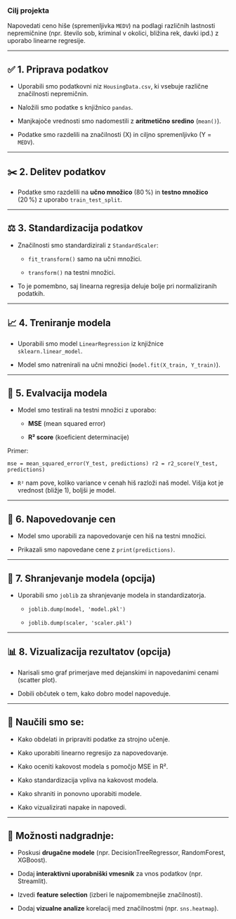 ### **Cilj projekta**

Napovedati ceno hiše (spremenljivka `MEDV`) na podlagi različnih lastnosti nepremičnine (npr. število sob, kriminal v okolici, bližina rek, davki ipd.) z uporabo linearne regresije.

---

## ✅ 1. **Priprava podatkov**

- Uporabili smo podatkovni niz `HousingData.csv`, ki vsebuje različne značilnosti nepremičnin.

- Naložili smo podatke s knjižnico `pandas`.

- Manjkajoče vrednosti smo nadomestili z **aritmetično sredino** (`mean()`).

- Podatke smo razdelili na značilnosti (X) in ciljno spremenljivko (Y = `MEDV`).


---

## ✂️ 2. **Delitev podatkov**

- Podatke smo razdelili na **učno množico** (80 %) in **testno množico** (20 %) z uporabo `train_test_split`.


---

## ⚖️ 3. **Standardizacija podatkov**

- Značilnosti smo standardizirali z `StandardScaler`:

	- `fit_transform()` samo na učni množici.

    - `transform()` na testni množici.

- To je pomembno, saj linearna regresija deluje bolje pri normaliziranih podatkih.

---

## 📈 4. **Treniranje modela**

- Uporabili smo model `LinearRegression` iz knjižnice `sklearn.linear_model`.

- Model smo natrenirali na učni množici (`model.fit(X_train, Y_train)`).


---

## 🧪 5. **Evalvacija modela**

- Model smo testirali na testni množici z uporabo:

    - **MSE** (mean squared error)

    - **R² score** (koeficient determinacije)


Primer:
```
mse = mean_squared_error(Y_test, predictions) r2 = r2_score(Y_test, predictions)
`````

- `R²` nam pove, koliko variance v cenah hiš razloži naš model. Višja kot je vrednost (bližje 1), boljši je model.

---

## 🧮 6. **Napovedovanje cen**

- Model smo uporabili za napovedovanje cen hiš na testni množici.

- Prikazali smo napovedane cene z `print(predictions)`.


---

## 💾 7. **Shranjevanje modela (opcija)**

- Uporabili smo `joblib` za shranjevanje modela in standardizatorja.

    - `joblib.dump(model, 'model.pkl')`

    - `joblib.dump(scaler, 'scaler.pkl')`


---

## 📊 8. **Vizualizacija rezultatov (opcija)**

- Narisali smo graf primerjave med dejanskimi in napovedanimi cenami (scatter plot).

- Dobili občutek o tem, kako dobro model napoveduje.


---

## 🧠 Naučili smo se:

- Kako obdelati in pripraviti podatke za strojno učenje.

- Kako uporabiti linearno regresijo za napovedovanje.

- Kako oceniti kakovost modela s pomočjo MSE in R².

- Kako standardizacija vpliva na kakovost modela.

- Kako shraniti in ponovno uporabiti modele.

- Kako vizualizirati napake in napovedi.

---

## 🚀 Možnosti nadgradnje:

- Poskusi **drugačne modele** (npr. DecisionTreeRegressor, RandomForest, XGBoost).

- Dodaj **interaktivni uporabniški vmesnik** za vnos podatkov (npr. Streamlit).

- Izvedi **feature selection** (izberi le najpomembnejše značilnosti).

- Dodaj **vizualne analize** korelacij med značilnostmi (npr. `sns.heatmap`).